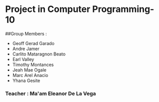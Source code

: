 # Project in Computer Programming-10

##Group Members : 
* Geoff Gerad Garado
* Andre Jamer
* Carlito Mataragnon Beato
* Earl Valley
* Timothy Montances
* Jeah Mae Ogale
* Marc Arel Anacio
* Yhana Gesite

### Teacher : Ma'am Eleanor De La Vega
